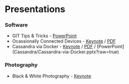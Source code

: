 # Presentations

### Software 
- GIT Tips & Tricks - [PowerPoint](GIT/GIT-Tips-and-Tricks.pptx?raw=true)
- Ocassionally Connected Devices - [Keynote](Ocassionally%20Connected%20Devices%20final.key?raw=true) / [PDF]()
- Cassandra via Docker - [Keynote](Cassandra/Cassandra-via-Docker.key?raw=true) / [PDF](Cassandra/Cassandra-via-Docker.pdf?raw=true) / [PowerPoint] (Cassandra/Cassandra-via-Docker.pptx?raw=true)

### Photography
- Black & White Photography - [Keynote](Photography/Black-and-White-Photography.key?raw=true)
